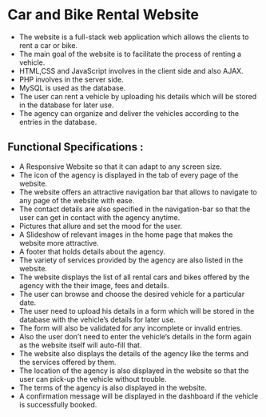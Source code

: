 # Car and Bike Rental Website
* The website is a full-stack web application which allows the clients to rent a car or bike.
* The main goal of the website is to facilitate the process of renting a vehicle. 
* HTML,CSS and JavaScript involves in the client side and also AJAX.
* PHP involves in the server side.
* MySQL is used as the database.
* The user can rent a vehicle by uploading his details which will be stored in the database for later use.
* The agency can organize and  deliver the vehicles according to the entries in the database.
## Functional Specifications :
* A Responsive Website so that it can adapt to any screen size.
* The icon of the agency is displayed in the tab of every page of the website.
* The website offers an attractive navigation bar that allows to navigate to any page of the website with ease.
* The contact details are also specified in the navigation-bar so that the user can get in contact with the agency anytime.
* Pictures that allure and set the mood for the user.
* A Slideshow of relevant images in the home page that makes the website more attractive.
* A footer that holds details about the agency. 
* The variety of services provided by the agency are also listed in the website.
* The website displays the list of all rental cars and bikes offered by the agency with the their image, fees and details.
* The user can browse and choose the desired vehicle for a particular date.
* The user need to upload his details in a form which will be stored in the database with the vehicle’s details for later use. 
* The form will also be validated for any incomplete or invalid entries.
* Also the user don’t need to enter the vehicle’s details in the form again as the website itself will auto-fill that.
* The website also displays the details of the agency like the terms and the services offered by them.
* The location of the agency is also displayed in the website so that the user can pick-up the vehicle without trouble.
* The terms of the agency is also displayed in the website.
* A confirmation message will be displayed in the dashboard if the vehicle is successfully booked.
<br><br>

